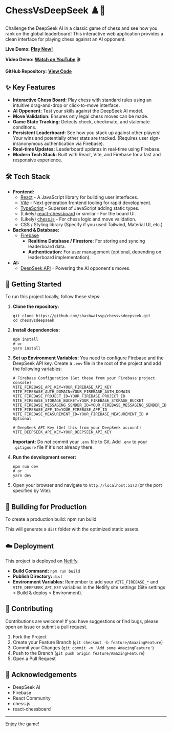 # ChessVsDeepSeek ♟️🧠

Challenge the DeepSeek AI in a classic game of chess and see how you rank on the global leaderboard! This interactive web application provides a clean interface for playing chess against an AI opponent.

**Live Demo:** **[Play Now!](http://chessvsdeepseek.netlify.app/)**

**Video Demo:** **[Watch on YouTube](https://youtube.com/shorts/uPFpF2PCLic)** 🎬

**GitHub Repository:** **[View Code](https://github.com/shashwatssp/chessvsdeepseek)**

## ✨ Key Features

*   **Interactive Chess Board:** Play chess with standard rules using an intuitive drag-and-drop or click-to-move interface.
*   **AI Opponent:** Test your skills against the DeepSeek AI model.
*   **Move Validation:** Ensures only legal chess moves can be made.
*   **Game State Tracking:** Detects check, checkmate, and stalemate conditions.
*   **Persistent Leaderboard:** See how you stack up against other players! Your wins and potentially other stats are tracked. (Requires user sign-in/anonymous authentication via Firebase).
*   **Real-time Updates:** Leaderboard updates in real-time using Firebase.
*   **Modern Tech Stack:** Built with React, Vite, and Firebase for a fast and responsive experience.

## 🛠️ Tech Stack

*   **Frontend:**
    *   [React](https://reactjs.org/) - A JavaScript library for building user interfaces.
    *   [Vite](https://vitejs.dev/) - Next generation frontend tooling for rapid development.
    *   [TypeScript](https://www.typescriptlang.org/) - Superset of JavaScript adding static types.
    *   (Likely) [react-chessboard](https://github.com/Clariity/react-chessboard) or similar - For the board UI.
    *   (Likely) [chess.js](https://github.com/jhlywa/chess.js) - For chess logic and move validation.
    *   CSS / Styling library (Specify if you used Tailwind, Material UI, etc.)
*   **Backend & Database:**
    *   [Firebase](https://firebase.google.com/)
        *   **Realtime Database / Firestore:** For storing and syncing leaderboard data.
        *   **Authentication:** For user management (optional, depending on leaderboard implementation).
*   **AI:**
    *   [DeepSeek API](https://platform.deepseek.com/) - Powering the AI opponent's moves.

## 🚀 Getting Started

To run this project locally, follow these steps:

1.  **Clone the repository:**
    ```
    git clone https://github.com/shashwatssp/chessvsdeepseek.git
    cd chessvsdeepseek
    ```

2.  **Install dependencies:**
    ```
    npm install
    # or
    yarn install
    ```

3.  **Set up Environment Variables:**
    You need to configure Firebase and the DeepSeek API key. Create a `.env` file in the root of the project and add the following variables:

    ```
    # Firebase Configuration (Get these from your Firebase project console)
    VITE_FIREBASE_API_KEY=YOUR_FIREBASE_API_KEY
    VITE_FIREBASE_AUTH_DOMAIN=YOUR_FIREBASE_AUTH_DOMAIN
    VITE_FIREBASE_PROJECT_ID=YOUR_FIREBASE_PROJECT_ID
    VITE_FIREBASE_STORAGE_BUCKET=YOUR_FIREBASE_STORAGE_BUCKET
    VITE_FIREBASE_MESSAGING_SENDER_ID=YOUR_FIREBASE_MESSAGING_SENDER_ID
    VITE_FIREBASE_APP_ID=YOUR_FIREBASE_APP_ID
    VITE_FIREBASE_MEASUREMENT_ID=YOUR_FIREBASE_MEASUREMENT_ID # Optional

    # DeepSeek API Key (Get this from your DeepSeek account)
    VITE_DEEPSEEK_API_KEY=YOUR_DEEPSEEK_API_KEY
    ```
    **Important:** Do *not* commit your `.env` file to Git. Add `.env` to your `.gitignore` file if it's not already there.

4.  **Run the development server:**
    ```
    npm run dev
    # or
    yarn dev
    ```

5.  Open your browser and navigate to `http://localhost:5173` (or the port specified by Vite).

## 🔧 Building for Production

To create a production build:
npm run build


This will generate a `dist` folder with the optimized static assets.

## ☁️ Deployment

This project is deployed on [Netlify](https://www.netlify.com/).

*   **Build Command:** `npm run build`
*   **Publish Directory:** `dist`
*   **Environment Variables:** Remember to add your `VITE_FIREBASE_*` and `VITE_DEEPSEEK_API_KEY` variables in the Netlify site settings (Site settings > Build & deploy > Environment).

## 🤝 Contributing

Contributions are welcome! If you have suggestions or find bugs, please open an issue or submit a pull request.

1.  Fork the Project
2.  Create your Feature Branch (`git checkout -b feature/AmazingFeature`)
3.  Commit your Changes (`git commit -m 'Add some AmazingFeature'`)
4.  Push to the Branch (`git push origin feature/AmazingFeature`)
5.  Open a Pull Request

## 🙏 Acknowledgements

*   DeepSeek AI
*   Firebase
*   React Community
*   chess.js
*   react-chessboard

---

Enjoy the game!

